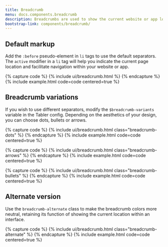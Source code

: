 ```yaml
---
title: Breadcrumb
menu: docs.components.breadcrumb
description: Breadcrumbs are used to show the current website or app location and reduce the number of actions users have to take. Thanks to breadcrumbs, they can easily navigate within the website hierarchy and better understand its structure.
bootstrap-link: components/breadcrumb/
---
```



## Default markup

Add the `:before` pseudo-element in `li` tags to use the default separators. The `active` modifier in a `li` tag will help you indicate the current page location and facilitate navigation within your website or app. 

{% capture code %}
{% include ui/breadcrumb.html %}
{% endcapture %}
{% include example.html code=code centered=true %}


## Breadcrumb variations

If you wish to use different separators, modify the `$breadcrumb-variants` variable in the Tabler config. Depending on the aesthetics of your design, you can choose dots, bullets or arrows.

{% capture code %}
{% include ui/breadcrumb.html class="breadcrumb-dots" %}
{% endcapture %}
{% include example.html code=code centered=true %}

{% capture code %}
{% include ui/breadcrumb.html class="breadcrumb-arrows" %}
{% endcapture %}
{% include example.html code=code centered=true %}

{% capture code %}
{% include ui/breadcrumb.html class="breadcrumb-bullets" %}
{% endcapture %}
{% include example.html code=code centered=true %}


## Alternate version

Use the `breadcrumb-alternate` class to make the breadcrumb colors more neutral, retaining its function of showing the current location within an interface.  

{% capture code %}
{% include ui/breadcrumb.html class="breadcrumb-alternate" %}
{% endcapture %}
{% include example.html code=code centered=true %}
